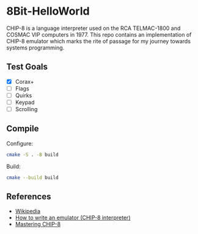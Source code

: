 # 8Bit-HelloWorld

CHIP-8 is a language interpreter used on the RCA TELMAC-1800 and COSMAC VIP computers in 1977.
This repo contains an implementation of CHIP-8 emulator which marks the rite of passage for my journey towards systems programming.

## Test Goals

- [x] Corax+
- [ ] Flags
- [ ] Quirks
- [ ] Keypad
- [ ] Scrolling

## Compile

Configure:
```sh
cmake -S . -B build
```

Build:
```sh
cmake --build build
```

## References

- [Wikipedia](https://en.wikipedia.org/wiki/CHIP-8)
- [How to write an emulator (CHIP-8 interpreter)](https://multigesture.net/articles/how-to-write-an-emulator-chip-8-interpreter/)
- [Mastering CHIP-8](https://github.com/mattmikolay/chip-8/wiki/Mastering-CHIP%E2%80%908)

